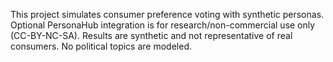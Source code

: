 This project simulates consumer preference voting with synthetic personas.
Optional PersonaHub integration is for research/non-commercial use only (CC-BY-NC-SA).
Results are synthetic and not representative of real consumers.
No political topics are modeled.
